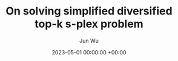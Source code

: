 ---
layout: post
title: "On solving simplified diversified top-k s-plex problem"
date: 2023-05-01 00:00:00 +00:00
# image: ""
categories: research
author: "Jun Wu"
authors: [Jun Wu, Chu-Min Li, Luzhi Wang, Shuli Hu, Peng Zhao, Minghao Yin*]
venue: "Computers and Operations Research"
# arxiv: https://arxiv.org/abs/1904.12573
# slides: /pdfs/jcdl2019.pdf
# code: https://github.com/leonidk/venue_scores
# url: 
venueurl: "https://www.sciencedirect.com/science/article/abs/pii/S0305054823000515"
paper: ""
---